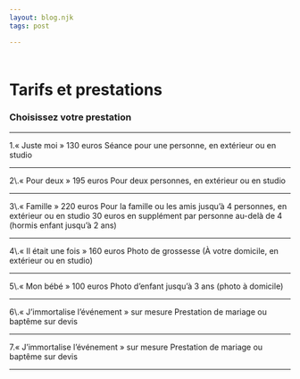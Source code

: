 ```yaml
---
layout: blog.njk
tags: post

---
```

<style>
h1{
margin-top: 60px;
}
</style>

# Tarifs et prestations

<article>
<h3>Choisissez votre prestation</h3>
<hr>
<p> 1.« Juste moi » 130 euros
Séance pour une personne, en extérieur ou en studio<br />
<hr>
2\.« Pour deux » 195 euros
Pour deux personnes, en extérieur ou en studio<br />
<hr>
3\.« Famille » 220 euros
Pour la famille ou les amis jusqu’à 4 personnes, en extérieur ou en studio
30 euros en supplément par personne au-delà de 4 (hormis enfant jusqu’à 2 ans)<br />
<hr>
4\.« Il était une fois » 160 euros
Photo de grossesse (À votre domicile, en extérieur ou en studio)<br />
<hr>
5\.« Mon bébé » 100 euros
Photo d’enfant jusqu’à 3 ans (photo à domicile)<br />
<hr>
6\.« J’immortalise l’événement » sur mesure
Prestation de mariage ou baptême sur devis</p>
<hr>

7\.« J’immortalise l’événement » sur mesure Prestation de mariage ou baptême sur devis</p><hr> </article>